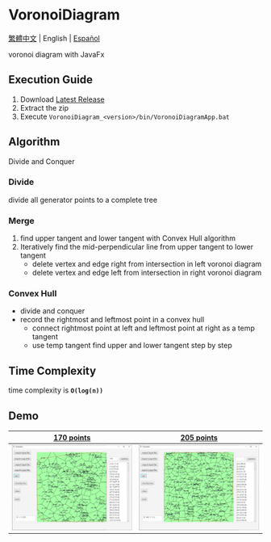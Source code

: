 # VoronoiDiagram

[繁體中文](./doc/readme_multi-language/README_TC.md) | English | [Español](./doc/readme_multi-language/README_ES.md)

voronoi diagram with JavaFx

## Execution Guide

1. Download [Latest Release](https://github.com/dockyu/VoronoiDiagram/releases/latest)
2. Extract the zip
3. Execute `VoronoiDiagram_<version>/bin/VoronoiDiagramApp.bat`

## Algorithm
Divide and Conquer

### Divide
divide all generator points to a complete tree

### Merge

1. find upper tangent and lower tangent with Convex Hull algorithm
2. Iteratively find the mid-perpendicular line from upper tangent to lower tangent
    + delete vertex and edge right from intersection in left voronoi diagram
    + delete vertex and edge left from intersection in right voronoi diagram

### Convex Hull
+ divide and conquer
+ record the rightmost and leftmost point in a convex hull
    + connect rightmost point at left and leftmost point at right as a temp tangent
    + use temp tangent find upper and lower tangent step by step

## Time Complexity
time complexity is **`O(log(n))`**

## Demo
|[170 points](test/170_points.txt)|[205 points](test/205_points.txt)|
|-|-|
|![170 points](doc/pic/170GP.png)|![205 points](doc/pic/205GP.png)|